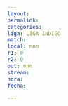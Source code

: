 ```yaml
---
layout: 
permalink: 
categories: 
liga: LIGA INDIGO
match: 
local: nnn
r1: 0
r2: 0
out: nnn
stream:
hora:
fecha:

---
```

